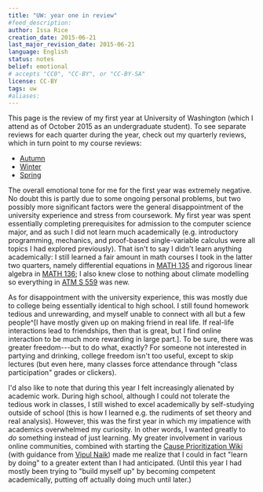 ```yaml
---
title: "UW: year one in review"
#feed_description: 
author: Issa Rice
creation_date: 2015-06-21
last_major_revision_date: 2015-06-21
language: English
status: notes
belief: emotional
# accepts "CC0", "CC-BY", or "CC-BY-SA"
license: CC-BY
tags: uw
#aliases: 
---
```


This page is the review of my first year at University of Washington
(which I attend as of October 2015 as an undergraduate student).
To see separate reviews for each quarter during the year, check out my
quarterly reviews, which in turn point to my course reviews:

- [Autumn](autumn-2014-at-the-university-of-washington)
- [Winter](winter-2015-at-the-university-of-washington)
- [Spring](spring-2015-at-the-university-of-washington)

The overall emotional tone for me for the first year was extremely negative.
No doubt this is partly due to some ongoing personal problems, but two possibly more significant factors were the general disappointment of the university experience and stress from coursework.
My first year was spent essentially completing prerequisites for admission to the computer science major, and as such I did not learn much academically (e.g. introductory programming, mechanics, and proof-based single-variable calculus were all topics I had explored previously).
That isn't to say I didn't learn anything academically: I still learned a fair amount in math courses I took in the latter two quarters, namely differential equations in [MATH 135]() and rigorous linear algebra in [MATH 136](); I also knew close to nothing about climate modelling so everything in [ATM S 559]() was new.

As for disappointment with the university experience, this was mostly due to college being essentially identical to high school.
I still found homework tedious and unrewarding, and myself unable to connect with all but a few people^[I have mostly given up on making friend in real life.
If real-life interactions lead to friendships, then that is great, but I find online interaction to be much more rewarding in large part.].
To be sure, there was greater freedom---but to do what, exactly?
For someone not interested in partying and drinking, college freedom isn't too useful, except to skip lectures (but even here, many classes force attendance through "class participation" grades or clickers).

I'd also like to note that during this year I felt increasingly alienated by academic work.
During high school, although I could not tolerate the tedious work in classes, I still wished to excel academically by self-studying outside of school (this is how I learned e.g. the rudiments of set theory and real analysis).
However, this was the first year in which my impatience with academics overwhelmed my curiosity.
In other words, I wanted greatly to *do* something instead of just learning.
My greater involvement in various online communities, combined with starting the [Cause Prioritization Wiki](http://causeprioritization.org/) (with guidance from [Vipul Naik](http://vipulnaik.com/)) made me realize that I could in fact "learn by doing" to a greater extent than I had anticipated.
(Until this year I had mostly been trying to "build myself up" by becoming competent academically, putting off actually doing much until later.)
